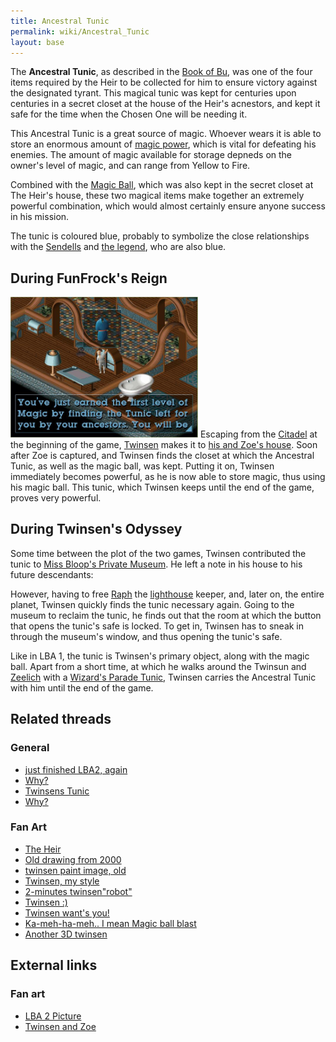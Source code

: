 ```yaml
---
title: Ancestral Tunic
permalink: wiki/Ancestral_Tunic
layout: base
---
```


The **Ancestral Tunic**, as described in the [Book of
Bu](Book_of_Bu "wikilink"), was one of the four items required by the
Heir to be collected for him to ensure victory against the designated
tyrant. This magical tunic was kept for centuries upon centuries in a
secret closet at the house of the Heir's acnestors, and kept it safe for
the time when the Chosen One will be needing it.

This Ancestral Tunic is a great source of magic. Whoever wears it is
able to store an enormous amount of [magic
power](magic_power "wikilink"), which is vital for defeating his
enemies. The amount of magic available for storage depneds on the
owner's level of magic, and can range from Yellow to Fire.

Combined with the [Magic Ball](Magic_Ball "wikilink"), which was also
kept in the secret closet at The Heir's house, these two magical items
make together an extremely powerful combination, which would almost
certainly ensure anyone success in his mission.

The tunic is coloured blue, probably to symbolize the close
relationships with the [Sendells](Sendell "wikilink") and [the
legend](the_legend "wikilink"), who are also blue.

## During FunFrock's Reign

<img src="assets/lba1/_screenshots/lba1_-_twinsen_obtains_tunic.jpg"
title="Twinsen&#39;s reaction upon obtaining his Ancestral Tunic in his house in LBA1."
width="300"
alt="Twinsen&#39;s reaction upon obtaining his Ancestral Tunic in his house in LBA1." />
Escaping from the [Citadel](Citadel "wikilink") at the beginning of the
game, [Twinsen](Twinsen "wikilink") makes it to [his and Zoe's
house](Twinsen's_house "wikilink"). Soon after Zoe is captured, and
Twinsen finds the closet at which the Ancestral Tunic, as well as the
magic ball, was kept. Putting it on, Twinsen immediately becomes
powerful, as he is now able to store magic, thus using his magic ball.
This tunic, which Twinsen keeps until the end of the game, proves very
powerful.

## During Twinsen's Odyssey

Some time between the plot of the two games, Twinsen contributed the
tunic to [Miss Bloop's Private
Museum](Miss_Bloop's_Private_Museum "wikilink"). He left a note in his
house to his future descendants:

However, having to free [Raph](Raph "wikilink") the
[lighthouse](lighthouse "wikilink") keeper, and, later on, the entire
planet, Twinsen quickly finds the tunic necessary again. Going to the
museum to reclaim the tunic, he finds out that the room at which the
button that opens the tunic's safe is locked. To get in, Twinsen has to
sneak in through the museum's window, and thus opening the tunic's safe.

Like in LBA 1, the tunic is Twinsen's primary object, along with the
magic ball. Apart from a short time, at which he walks around the
Twinsun and [Zeelich](Zeelich "wikilink") with a [Wizard's Parade
Tunic](Wizard's_Parade_Tunic "wikilink"), Twinsen carries the Ancestral
Tunic with him until the end of the game.

## Related threads

### General

- [just finished LBA2,
  again](https://forum.magicball.net/showthread.php?t=9859)
- [Why?](https://forum.magicball.net/showthread.php?t=6949)
- [Twinsens Tunic](https://forum.magicball.net/showthread.php?t=6284)
- [Why?](https://forum.magicball.net/showthread.php?t=6124)

### Fan Art

- [The Heir](https://forum.magicball.net/showthread.php?t=11291)
- [Old drawing from
  2000](https://forum.magicball.net/showthread.php?t=11279)
- [twinsen paint image,
  old](https://forum.magicball.net/showthread.php?t=11007)
- [Twinsen, my
  style](https://forum.magicball.net/showthread.php?t=11083)
- [2-minutes
  twinsen"robot"](https://forum.magicball.net/showthread.php?t=11023)
- [Twinsen :)](https://forum.magicball.net/showthread.php?t=10891)
- [Twinsen want's
  you!](https://forum.magicball.net/showthread.php?t=10819)
- [Ka-meh-ha-meh.. I mean Magic ball
  blast](https://forum.magicball.net/showthread.php?t=10812)
- [Another 3D
  twinsen](https://forum.magicball.net/showthread.php?t=10751)

## External links

### Fan art

- [LBA 2 Picture](http://www.deviantart.com/view/12986693/)
- [Twinsen and Zoe](http://www.deviantart.com/view/1047280/)
